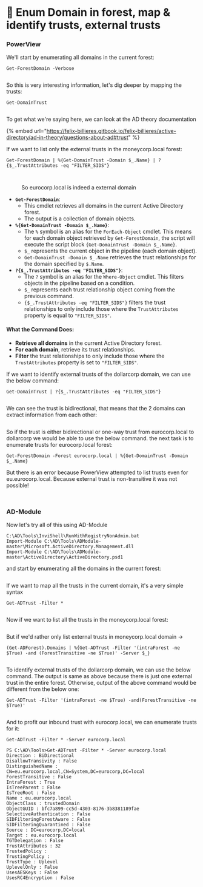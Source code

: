 # 🌲 Enum Domain in forest, map & identify trusts, external trusts

### PowerView

We'll start by enumerating all domains in the current forest:

```
Get-ForestDomain -Verbose
```

<figure><img src="../../.gitbook/assets/image (1059).png" alt=""><figcaption></figcaption></figure>

So this is very interesting information, let's dig deeper by mapping the trusts:

```
Get-DomainTrust
```

<figure><img src="../../.gitbook/assets/image (1060).png" alt=""><figcaption></figcaption></figure>

To get what we're saying here, we can look at the AD theory documentation&#x20;

{% embed url="https://felix-billieres.gitbook.io/felix-billieres/active-directory/ad-in-theory/questions-about-ad#trust" %}

If we want to list only the external trusts in the moneycorp.local forest:

```
Get-ForestDomain | %{Get-DomainTrust -Domain $_.Name} | ?{$_.TrustAttributes -eq "FILTER_SIDS"}
```

<figure><img src="../../.gitbook/assets/image (1061).png" alt=""><figcaption></figcaption></figure>

<figure><img src="../../.gitbook/assets/image (1082).png" alt=""><figcaption><p>So eurocorp.local is indeed a external domain</p></figcaption></figure>

* **`Get-ForestDomain`**:
  * This cmdlet retrieves all domains in the current Active Directory forest.
  * The output is a collection of domain objects.
* **`%{Get-DomainTrust -Domain $_.Name}`**:
  * The `%` symbol is an alias for the `ForEach-Object` cmdlet. This means for each domain object retrieved by `Get-ForestDomain`, the script will execute the script block `{Get-DomainTrust -Domain $_.Name}`.
  * `$_` represents the current object in the pipeline (each domain object).
  * `Get-DomainTrust -Domain $_.Name` retrieves the trust relationships for the domain specified by `$.Name`.
* **`?{$_.TrustAttributes -eq "FILTER_SIDS"}`**:
  * The `?` symbol is an alias for the `Where-Object` cmdlet. This filters objects in the pipeline based on a condition.
  * `$_` represents each trust relationship object coming from the previous command.
  * `{$_.TrustAttributes -eq "FILTER_SIDS"}` filters the trust relationships to only include those where the `TrustAttributes` property is equal to `"FILTER_SIDS"`.

#### What the Command Does:

* **Retrieve all domains** in the current Active Directory forest.
* **For each domain**, retrieve its trust relationships.
* **Filter** the trust relationships to only include those where the `TrustAttributes` property is set to `"FILTER_SIDS"`.

If we want to identify external trusts of the dollarcorp domain, we can use the below command:

```
Get-DomainTrust | ?{$_.TrustAttributes -eq "FILTER_SIDS"}
```

<figure><img src="../../.gitbook/assets/image (12).png" alt=""><figcaption></figcaption></figure>

We can see the trust is bidirectional, that means that the 2 domains can extract information from each other:

<figure><img src="../../.gitbook/assets/image (1) (1) (1) (1) (1) (1) (1) (1) (1) (1) (1) (1).png" alt=""><figcaption></figcaption></figure>

So if the trust is either bidirectional or one-way trust from eurocorp.local to dollarcorp we would be able to use the below command. the next task is to enumerate trusts for eurocorp.local forest:

```
Get-ForestDomain -Forest eurocorp.local | %{Get-DomainTrust -Domain $_.Name}
```

But there is an error because PowerView attempted to list trusts even for eu.eurocorp.local. Because external trust is non-transitive it was not possible!

<figure><img src="../../.gitbook/assets/image (1083).png" alt=""><figcaption></figcaption></figure>

<figure><img src="../../.gitbook/assets/image (2) (1) (1) (1) (1) (1) (1) (1) (1) (1) (1) (1).png" alt=""><figcaption></figcaption></figure>

### AD-Module

Now let's try all of this using AD-Module&#x20;

```
C:\AD\Tools\InviShell\RunWithRegistryNonAdmin.bat
Import-Module C:\AD\Tools\ADModule-master\Microsoft.ActiveDirectory.Management.dll
Import-Module C:\AD\Tools\ADModule-master\ActiveDirectory\ActiveDirectory.psd1
```

and start by enumerating all the domains in the current forest:

<figure><img src="../../.gitbook/assets/image (3) (1) (1) (1) (1) (1) (1) (1) (1) (1) (1).png" alt=""><figcaption></figcaption></figure>

If we want to map all the trusts in the current domain, it's a very simple syntax

```
Get-ADTrust -Filter * 
```

<figure><img src="../../.gitbook/assets/image (4) (1) (1) (1) (1) (1) (1) (1) (1).png" alt=""><figcaption></figcaption></figure>

Now if we want to list all the trusts in the moneycorp.local forest:

<figure><img src="../../.gitbook/assets/image (5) (1) (1) (1) (1) (1) (1) (1) (1).png" alt=""><figcaption></figcaption></figure>

But if we'd rather only list external trusts in moneycorp.local domain ->

```
(Get-ADForest).Domains | %{Get-ADTrust -Filter '(intraForest -ne $True) -and (ForestTransitive -ne $True)' -Server $_} 
```

<figure><img src="../../.gitbook/assets/image (6) (1) (1) (1) (1) (1) (1) (1) (1).png" alt=""><figcaption></figcaption></figure>

To identify external trusts of the dollarcorp domain, we can use the below command. The output is same as above because there is just one external trust in the entire forest. Otherwise, output of the above command would be different from the below one:

```
Get-ADTrust -Filter '(intraForest -ne $True) -and(ForestTransitive -ne $True)' 
```

<figure><img src="../../.gitbook/assets/image (7) (1) (1) (1) (1) (1) (1) (1) (1).png" alt=""><figcaption></figcaption></figure>

And to profit our inbound trust with eurocorp.local, we can enumerate trusts for it:

```
Get-ADTrust -Filter * -Server eurocorp.local
```

```
PS C:\AD\Tools>Get-ADTrust -Filter * -Server eurocorp.local     
Direction : BiDirectional
DisallowTransivity : False
DistinguishedName : CN=eu.eurocorp.local,CN=System,DC=eurocorp,DC=local
ForestTransitive : False
IntraForest : True
IsTreeParent : False
IsTreeRoot : False
Name : eu.eurocorp.local
ObjectClass : trustedDomain
ObjectGUID : bfc7a899-cc5d-4303-8176-3b8381189fae
SelectiveAuthentication : False
SIDFilteringForestAware : False
SIDFilteringQuarantined : False
Source : DC=eurocorp,DC=local
Target : eu.eurocorp.local
TGTDelegation : False
TrustAttributes : 32
TrustedPolicy :
TrustingPolicy :
TrustType : Uplevel
UplevelOnly : False
UsesAESKeys : False
UsesRC4Encryption : False
```
